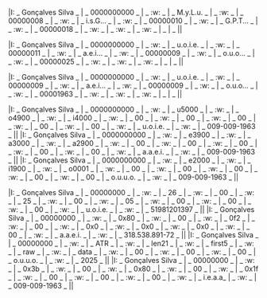|I: _ Gonçalves Silva _ | _ 0000000000 _ | _ :w: _ | _ M.y.L.u. _ | _ :w: _ | _ 00000008 _ | _ :w: _ | _ i.s.G... _ | _ :w: _ | _ 00000010 _ | _ :w: _ | _ G.P.T... _ | _ :w: _ | _ 00000018 _ | _ :w: _ | _ :w: _ | _ :w: _ | _ | _ ||

|I: _ Gonçalves Silva _ | _ 0000000000 _ | _  :w: _ | _ u.o.i.e. _ | _ :w: _ | _ 00000011 _ | _ :w: _ | _ a.e.i... _ | _ :w: _ | _ 00000009 _ | _ :w: _ | _ o.u.o... _ | _ :w: _ | _ 00000025 _ | _ :w: _ | _ :w: _ | _ :w: _ | _ | _ ||

|I: _ Gonçalves Silva _ | _ 0000000000 _ | _ :w: _ | _ u.o.i.e. _ | _ :w: _ | _ 00000009 _ | _ :w: _ | _ a.e.i... _ | _ :w: _ | _ 00000009 _ | _ :w: _ | _ o.u.o... _ | _ :w: _ | _ 00001963 _ | _ :w: _ | _ :w: _ | _ :w: _ | _ | _ ||

|I: _ Gonçalves Silva _ | _ 0000000000 _ | _ :w: _ | _ u5000 _ | _ :w: _ | _ o4900 _ | _ :w: _ | _ i4000 _ | _ :w: _ | _ 00 _ | _ :w: _ | _ 00 _ | _ :w: _ | _ 00 _ | _ :w: _ | _ 00 _ | _ :w: _ | _ 00 _ | _ :w: _ | _ u.o.i.e. _ | _ :w: _ | _ 009-009-1963 _ ||
|I: _ Gonçalves Silva _ | _ 0000000000 _ | _ :w: _ | _ e3900 _ | _ :w: _ | _ a3000 _ | _ :w: _ | _ a2900 _ | _ :w: _ | _ 00 _ | _ :w: _ | _ 00 _ | _ :w: _ | _ 00 _ | _ :w: _ | _ 00 _ | _ :w: _ | _ 00 _ | _ :w: _ | _ a.a.e.i. _ | _ :w: _ | _ 009-009-1963 _ ||
|I: _ Gonçalves Silva _ | _ 0000000000 _ | _ :w: _ | _ e2000 _ | _ :w: _ | _ i1900 _ | _ :w: _ | _ o0001 _ | _ :w: _ | _ 00 _ | _ :w: _ | _ 00 _ | _ :w: _ | _ 00 _ | _ :w: _ | _ 00 _ | _ :w: _ | _ 00 _ | _ o.u.u.o. _ | _ :w: _ | _ 009-009-1963 _ ||

|I: _ Gonçalves Silva _ | _ 00000000 _ | _ :w: _ | _ 26 _ | _ :w: _ | _ 00 _ | _ :w: _ | _ 25 _ | _ :w: _ | _ 00 _ | _ :w: _ | _ 05 _ | _ :w: _ | _ 00 _ | _ :w: _ | _ 00 _ | _ :w: _ | _ 00 _ | _ :w: _ | _ u.o.i.e. _ | _ :w: _ | _ 51981201397 _ ||
|I: _ Gonçalves Silva _ | _ 00000000 _ | _ :w: _ | _ 0x80 _ | _ :w: _ | _ 00 _ | _ :w: _ | _ 0f2 _ | _ :w: _ | _ 00 _ | _ :w: _ | _ 0x0 _ | _ :w: _ | _ 0x0 _ | _ :w: _ | _ 0x0 _ | _ :w: _ | _ 00 _ | _ :w: _ | _ a.a.e.i. _ | _ :w: _ | _ 318.538.891-72 _ ||
|I: _ Gonçalves Silva _ | _ 00000000 _ | _ :w: _ | _ ATR _ | _ :w: _ | _ len21 _ | _ :w: _ | _ first5 _ | _ :w: _ | _ raw _ | _ :w: _ | _ data _ | _ :w: _ | _ 00 _ | _ :w: _ | _ 00 _ | _ :w: _ | _ 00 _ | _ o.u.u.o. _ | _ :w: _ | _ 2025 _ ||
|I: _ Gonçalves Silva _ | _ 00000000 _ | _ :w: _ | _ 0x3b _ | _ :w: _ | _ 00 _ | _ :w: _ | _ 0x80 _ | _ :w: _ | _ 00 _ | _ :w: _ | _ 0x1f _ | _ :w: _ | _ 00 _ | _ :w: _ | _ 00 _ | _ :w: _ | _ 00 _ | _ :w: _ | _ i.e.a.a_ | _ :w: _ | _ 009-009-1963 _ ||

